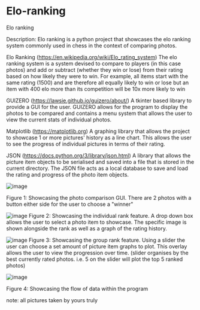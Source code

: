 # Elo-ranking
Elo ranking

Description:
Elo ranking is a python project that showcases the elo ranking system commonly used in chess in the context of comparing photos.

Elo Ranking (https://en.wikipedia.org/wiki/Elo_rating_system)
The elo ranking system is a system devised to compare to players (in this case photos) and add or subtract (whether they win or lose) from their rating based on how likely they were to win.
For example, all items start with the same rating (1500) and are therefore all equally likely to win or lose but an item with 400 elo more than its competition will be 10x more likely to win

GUIZERO (https://lawsie.github.io/guizero/about/) 
A tkinter based library to provide a GUI for the user.
GUIZERO allows for the program to display the photos to be compared and contains a menu system that allows the user to view the current stats of individual photos.

Matplotlib (https://matplotlib.org)
A graphing library that allows the project to showcase 1 or more pictures' history as a line chart.
This allows the user to see the progress of individual pictures in terms of their rating.

JSON (https://docs.python.org/3/library/json.html)
A library that allows the picture item objects to be serialised and saved into a file that is stored in the current directory.
The JSON file acts as a local database to save and load the rating and progress of the photo item objects.



![image](https://user-images.githubusercontent.com/70727546/212165809-a0203582-ae58-4bbc-a13c-6eb95fd56711.jpeg)

Figure 1:
Showcasing the photo comparison GUI. There are 2 photos with a button either side for the user to choose a "winner"


![image](https://user-images.githubusercontent.com/70727546/212144929-02f00922-77dc-4ed1-b7ba-56949357f8c1.jpeg)
Figure 2:
Showcasing the individual rank feature. A drop down box allows the user to select a photo item to showcase. The specific image is shown alongside the rank as well as a graph of the rating history.


![image](https://user-images.githubusercontent.com/70727546/212143839-b99143ff-d743-4034-b4a7-c21365f28369.jpeg)
Figure 3:
Showcasing the group rank feature. Using a slider the user can choose a set amount of picture item graphs to plot. This overlay allows the user to view the progression over time. (slider organises by the best currently rated photos. i.e. 5 on the slider will plot the top 5 ranked photos)

![image](https://user-images.githubusercontent.com/70727546/212163128-df650da2-7fdb-49d0-8919-3681c213fa9c.jpeg)

Figure 4:
Showcasing the flow of data within the program

note: all pictures taken by yours truly
